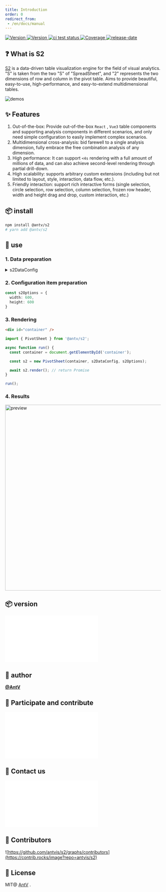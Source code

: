 ```yaml
---
title: Introduction
order: 0
redirect_from:
 - /en/docs/manual
---
```


<div><p><a href="https://www.npmjs.com/package/@antv/s2" target="_blank"><img alt="Version" src="https://img.shields.io/npm/v/@antv/s2.svg"> </a><a href="https://www.npmjs.com/package/@antv/s2" target="_blank"><img alt="Version" src="https://img.shields.io/npm/v/@antv/s2/beta.svg"> </a><a href="https://github.com/antvis/S2/actions/workflows/test.yml" target="_blank"><img src="https://github.com/antvis/S2/actions/workflows/test.yml/badge.svg" alt="ci test status"> </a><a href="https://codecov.io/gh/antvis/S2" target="_blank"><img src="https://codecov.io/gh/antvis/S2/branch/next/graph/badge.svg" alt="Coverage"> </a><a href="https://github.com/antvis/S2/releases" target="_blank"><img src="https://img.shields.io/github/release-date/antvis/S2" alt="release-date"></a></p></div>

## ❓ What is S2

[S2](https://github.com/antvis/s2) is a data-driven table visualization engine for the field of visual analytics. "S" is taken from the two "S" of "SpreadSheet", and "2" represents the two dimensions of row and column in the pivot table. Aims to provide beautiful, easy-to-use, high-performance, and easy-to-extend multidimensional tables.

![demos](https://gw.alipayobjects.com/zos/antfincdn/6R5Koawk9L/huaban%2525202.png)

## ✨ Features

1. Out-of-the-box: Provide out-of-the-box `React` , `Vue3` table components and supporting analysis components in different scenarios, and only need simple configuration to easily implement complex scenarios.
2. Multidimensional cross-analysis: bid farewell to a single analysis dimension, fully embrace the free combination analysis of any dimension.
3. High performance: It can support `<4s` rendering with a full amount of millions of data, and can also achieve second-level rendering through partial drill-down.
4. High scalability: supports arbitrary custom extensions (including but not limited to layout, style, interaction, data flow, etc.).
5. Friendly interaction: support rich interactive forms (single selection, circle selection, row selection, column selection, frozen row header, width and height drag and drop, custom interaction, etc.)

## 📦 install

```bash
npm install @antv/s2
# yarn add @antv/s2
```

## 🔨 use

### 1. Data preparation

<details><summary>s2DataConfig</summary><pre> <code class="language-ts">const&#x26;nbsp;s2DataConfig&#x26;nbsp;=&#x26;nbsp;{
&#x26;nbsp;&#x26;nbsp;fields:&#x26;nbsp;{
&#x26;nbsp;&#x26;nbsp;&#x26;nbsp;&#x26;nbsp;rows:&#x26;nbsp;['province',&#x26;nbsp;'city'],
&#x26;nbsp;&#x26;nbsp;&#x26;nbsp;&#x26;nbsp;columns:&#x26;nbsp;['type'],
&#x26;nbsp;&#x26;nbsp;&#x26;nbsp;&#x26;nbsp;values:&#x26;nbsp;['price'],
&#x26;nbsp;&#x26;nbsp;},
&#x26;nbsp;&#x26;nbsp;data:&#x26;nbsp;[
&#x26;nbsp;&#x26;nbsp;&#x26;nbsp;&#x26;nbsp;{
&#x26;nbsp;&#x26;nbsp;&#x26;nbsp;&#x26;nbsp;&#x26;nbsp;&#x26;nbsp;province:&#x26;nbsp;"浙江",
&#x26;nbsp;&#x26;nbsp;&#x26;nbsp;&#x26;nbsp;&#x26;nbsp;&#x26;nbsp;city:&#x26;nbsp;"杭州",
&#x26;nbsp;&#x26;nbsp;&#x26;nbsp;&#x26;nbsp;&#x26;nbsp;&#x26;nbsp;type:&#x26;nbsp;"笔",
&#x26;nbsp;&#x26;nbsp;&#x26;nbsp;&#x26;nbsp;&#x26;nbsp;&#x26;nbsp;price:&#x26;nbsp;"1",
&#x26;nbsp;&#x26;nbsp;&#x26;nbsp;&#x26;nbsp;},
&#x26;nbsp;&#x26;nbsp;&#x26;nbsp;&#x26;nbsp;{
&#x26;nbsp;&#x26;nbsp;&#x26;nbsp;&#x26;nbsp;&#x26;nbsp;&#x26;nbsp;province:&#x26;nbsp;"浙江",
&#x26;nbsp;&#x26;nbsp;&#x26;nbsp;&#x26;nbsp;&#x26;nbsp;&#x26;nbsp;city:&#x26;nbsp;"杭州",
&#x26;nbsp;&#x26;nbsp;&#x26;nbsp;&#x26;nbsp;&#x26;nbsp;&#x26;nbsp;type:&#x26;nbsp;"纸张",
&#x26;nbsp;&#x26;nbsp;&#x26;nbsp;&#x26;nbsp;&#x26;nbsp;&#x26;nbsp;price:&#x26;nbsp;"2",
&#x26;nbsp;&#x26;nbsp;&#x26;nbsp;&#x26;nbsp;},
&#x26;nbsp;&#x26;nbsp;&#x26;nbsp;&#x26;nbsp;{
&#x26;nbsp;&#x26;nbsp;&#x26;nbsp;&#x26;nbsp;&#x26;nbsp;&#x26;nbsp;province:&#x26;nbsp;"浙江",
&#x26;nbsp;&#x26;nbsp;&#x26;nbsp;&#x26;nbsp;&#x26;nbsp;&#x26;nbsp;city:&#x26;nbsp;"舟山",
&#x26;nbsp;&#x26;nbsp;&#x26;nbsp;&#x26;nbsp;&#x26;nbsp;&#x26;nbsp;type:&#x26;nbsp;"笔",
&#x26;nbsp;&#x26;nbsp;&#x26;nbsp;&#x26;nbsp;&#x26;nbsp;&#x26;nbsp;price:&#x26;nbsp;"17",
&#x26;nbsp;&#x26;nbsp;&#x26;nbsp;&#x26;nbsp;},
&#x26;nbsp;&#x26;nbsp;&#x26;nbsp;&#x26;nbsp;{
&#x26;nbsp;&#x26;nbsp;&#x26;nbsp;&#x26;nbsp;&#x26;nbsp;&#x26;nbsp;province:&#x26;nbsp;"浙江",
&#x26;nbsp;&#x26;nbsp;&#x26;nbsp;&#x26;nbsp;&#x26;nbsp;&#x26;nbsp;city:&#x26;nbsp;"舟山",
&#x26;nbsp;&#x26;nbsp;&#x26;nbsp;&#x26;nbsp;&#x26;nbsp;&#x26;nbsp;type:&#x26;nbsp;"纸张",
&#x26;nbsp;&#x26;nbsp;&#x26;nbsp;&#x26;nbsp;&#x26;nbsp;&#x26;nbsp;price:&#x26;nbsp;"6",
&#x26;nbsp;&#x26;nbsp;&#x26;nbsp;&#x26;nbsp;},
&#x26;nbsp;&#x26;nbsp;&#x26;nbsp;&#x26;nbsp;{
&#x26;nbsp;&#x26;nbsp;&#x26;nbsp;&#x26;nbsp;&#x26;nbsp;&#x26;nbsp;province:&#x26;nbsp;"吉林",
&#x26;nbsp;&#x26;nbsp;&#x26;nbsp;&#x26;nbsp;&#x26;nbsp;&#x26;nbsp;city:&#x26;nbsp;"长春",
&#x26;nbsp;&#x26;nbsp;&#x26;nbsp;&#x26;nbsp;&#x26;nbsp;&#x26;nbsp;type:&#x26;nbsp;"笔",
&#x26;nbsp;&#x26;nbsp;&#x26;nbsp;&#x26;nbsp;&#x26;nbsp;&#x26;nbsp;price:&#x26;nbsp;"8",
&#x26;nbsp;&#x26;nbsp;&#x26;nbsp;&#x26;nbsp;},
&#x26;nbsp;&#x26;nbsp;&#x26;nbsp;&#x26;nbsp;{
&#x26;nbsp;&#x26;nbsp;&#x26;nbsp;&#x26;nbsp;&#x26;nbsp;&#x26;nbsp;province:&#x26;nbsp;"吉林",
&#x26;nbsp;&#x26;nbsp;&#x26;nbsp;&#x26;nbsp;&#x26;nbsp;&#x26;nbsp;city:&#x26;nbsp;"白山",
&#x26;nbsp;&#x26;nbsp;&#x26;nbsp;&#x26;nbsp;&#x26;nbsp;&#x26;nbsp;type:&#x26;nbsp;"笔",
&#x26;nbsp;&#x26;nbsp;&#x26;nbsp;&#x26;nbsp;&#x26;nbsp;&#x26;nbsp;price:&#x26;nbsp;"12",
&#x26;nbsp;&#x26;nbsp;&#x26;nbsp;&#x26;nbsp;},
&#x26;nbsp;&#x26;nbsp;&#x26;nbsp;&#x26;nbsp;{
&#x26;nbsp;&#x26;nbsp;&#x26;nbsp;&#x26;nbsp;&#x26;nbsp;&#x26;nbsp;province:&#x26;nbsp;"吉林",
&#x26;nbsp;&#x26;nbsp;&#x26;nbsp;&#x26;nbsp;&#x26;nbsp;&#x26;nbsp;city:&#x26;nbsp;"长春",
&#x26;nbsp;&#x26;nbsp;&#x26;nbsp;&#x26;nbsp;&#x26;nbsp;&#x26;nbsp;type:&#x26;nbsp;"纸张",
&#x26;nbsp;&#x26;nbsp;&#x26;nbsp;&#x26;nbsp;&#x26;nbsp;&#x26;nbsp;price:&#x26;nbsp;"3",
&#x26;nbsp;&#x26;nbsp;&#x26;nbsp;&#x26;nbsp;},
&#x26;nbsp;&#x26;nbsp;&#x26;nbsp;&#x26;nbsp;{
&#x26;nbsp;&#x26;nbsp;&#x26;nbsp;&#x26;nbsp;&#x26;nbsp;&#x26;nbsp;province:&#x26;nbsp;"吉林",
&#x26;nbsp;&#x26;nbsp;&#x26;nbsp;&#x26;nbsp;&#x26;nbsp;&#x26;nbsp;city:&#x26;nbsp;"白山",
&#x26;nbsp;&#x26;nbsp;&#x26;nbsp;&#x26;nbsp;&#x26;nbsp;&#x26;nbsp;type:&#x26;nbsp;"纸张",
&#x26;nbsp;&#x26;nbsp;&#x26;nbsp;&#x26;nbsp;&#x26;nbsp;&#x26;nbsp;price:&#x26;nbsp;"25",
&#x26;nbsp;&#x26;nbsp;&#x26;nbsp;&#x26;nbsp;},
&#x26;nbsp;&#x26;nbsp;&#x26;nbsp;&#x26;nbsp;{
&#x26;nbsp;&#x26;nbsp;&#x26;nbsp;&#x26;nbsp;&#x26;nbsp;&#x26;nbsp;province:&#x26;nbsp;"浙江",
&#x26;nbsp;&#x26;nbsp;&#x26;nbsp;&#x26;nbsp;&#x26;nbsp;&#x26;nbsp;city:&#x26;nbsp;"杭州",
&#x26;nbsp;&#x26;nbsp;&#x26;nbsp;&#x26;nbsp;&#x26;nbsp;&#x26;nbsp;type:&#x26;nbsp;"笔",
&#x26;nbsp;&#x26;nbsp;&#x26;nbsp;&#x26;nbsp;&#x26;nbsp;&#x26;nbsp;cost:&#x26;nbsp;"0.5",
&#x26;nbsp;&#x26;nbsp;&#x26;nbsp;&#x26;nbsp;},
&#x26;nbsp;&#x26;nbsp;&#x26;nbsp;&#x26;nbsp;{
&#x26;nbsp;&#x26;nbsp;&#x26;nbsp;&#x26;nbsp;&#x26;nbsp;&#x26;nbsp;province:&#x26;nbsp;"浙江",
&#x26;nbsp;&#x26;nbsp;&#x26;nbsp;&#x26;nbsp;&#x26;nbsp;&#x26;nbsp;city:&#x26;nbsp;"杭州",
&#x26;nbsp;&#x26;nbsp;&#x26;nbsp;&#x26;nbsp;&#x26;nbsp;&#x26;nbsp;type:&#x26;nbsp;"纸张",
&#x26;nbsp;&#x26;nbsp;&#x26;nbsp;&#x26;nbsp;&#x26;nbsp;&#x26;nbsp;cost:&#x26;nbsp;"20",
&#x26;nbsp;&#x26;nbsp;&#x26;nbsp;&#x26;nbsp;},
&#x26;nbsp;&#x26;nbsp;&#x26;nbsp;&#x26;nbsp;{
&#x26;nbsp;&#x26;nbsp;&#x26;nbsp;&#x26;nbsp;&#x26;nbsp;&#x26;nbsp;province:&#x26;nbsp;"浙江",
&#x26;nbsp;&#x26;nbsp;&#x26;nbsp;&#x26;nbsp;&#x26;nbsp;&#x26;nbsp;city:&#x26;nbsp;"舟山",
&#x26;nbsp;&#x26;nbsp;&#x26;nbsp;&#x26;nbsp;&#x26;nbsp;&#x26;nbsp;type:&#x26;nbsp;"笔",
&#x26;nbsp;&#x26;nbsp;&#x26;nbsp;&#x26;nbsp;&#x26;nbsp;&#x26;nbsp;cost:&#x26;nbsp;"1.7",
&#x26;nbsp;&#x26;nbsp;&#x26;nbsp;&#x26;nbsp;},
&#x26;nbsp;&#x26;nbsp;&#x26;nbsp;&#x26;nbsp;{
&#x26;nbsp;&#x26;nbsp;&#x26;nbsp;&#x26;nbsp;&#x26;nbsp;&#x26;nbsp;province:&#x26;nbsp;"浙江",
&#x26;nbsp;&#x26;nbsp;&#x26;nbsp;&#x26;nbsp;&#x26;nbsp;&#x26;nbsp;city:&#x26;nbsp;"舟山",
&#x26;nbsp;&#x26;nbsp;&#x26;nbsp;&#x26;nbsp;&#x26;nbsp;&#x26;nbsp;type:&#x26;nbsp;"纸张",
&#x26;nbsp;&#x26;nbsp;&#x26;nbsp;&#x26;nbsp;&#x26;nbsp;&#x26;nbsp;cost:&#x26;nbsp;"0.12",
&#x26;nbsp;&#x26;nbsp;&#x26;nbsp;&#x26;nbsp;},
&#x26;nbsp;&#x26;nbsp;&#x26;nbsp;&#x26;nbsp;{
&#x26;nbsp;&#x26;nbsp;&#x26;nbsp;&#x26;nbsp;&#x26;nbsp;&#x26;nbsp;province:&#x26;nbsp;"吉林",
&#x26;nbsp;&#x26;nbsp;&#x26;nbsp;&#x26;nbsp;&#x26;nbsp;&#x26;nbsp;city:&#x26;nbsp;"长春",
&#x26;nbsp;&#x26;nbsp;&#x26;nbsp;&#x26;nbsp;&#x26;nbsp;&#x26;nbsp;type:&#x26;nbsp;"笔",
&#x26;nbsp;&#x26;nbsp;&#x26;nbsp;&#x26;nbsp;&#x26;nbsp;&#x26;nbsp;cost:&#x26;nbsp;"10",
&#x26;nbsp;&#x26;nbsp;&#x26;nbsp;&#x26;nbsp;},
&#x26;nbsp;&#x26;nbsp;&#x26;nbsp;&#x26;nbsp;{
&#x26;nbsp;&#x26;nbsp;&#x26;nbsp;&#x26;nbsp;&#x26;nbsp;&#x26;nbsp;province:&#x26;nbsp;"吉林",
&#x26;nbsp;&#x26;nbsp;&#x26;nbsp;&#x26;nbsp;&#x26;nbsp;&#x26;nbsp;city:&#x26;nbsp;"白山",
&#x26;nbsp;&#x26;nbsp;&#x26;nbsp;&#x26;nbsp;&#x26;nbsp;&#x26;nbsp;type:&#x26;nbsp;"笔",
&#x26;nbsp;&#x26;nbsp;&#x26;nbsp;&#x26;nbsp;&#x26;nbsp;&#x26;nbsp;cost:&#x26;nbsp;"9",
&#x26;nbsp;&#x26;nbsp;&#x26;nbsp;&#x26;nbsp;},
&#x26;nbsp;&#x26;nbsp;&#x26;nbsp;&#x26;nbsp;{
&#x26;nbsp;&#x26;nbsp;&#x26;nbsp;&#x26;nbsp;&#x26;nbsp;&#x26;nbsp;province:&#x26;nbsp;"吉林",
&#x26;nbsp;&#x26;nbsp;&#x26;nbsp;&#x26;nbsp;&#x26;nbsp;&#x26;nbsp;city:&#x26;nbsp;"长春",
&#x26;nbsp;&#x26;nbsp;&#x26;nbsp;&#x26;nbsp;&#x26;nbsp;&#x26;nbsp;type:&#x26;nbsp;"纸张",
&#x26;nbsp;&#x26;nbsp;&#x26;nbsp;&#x26;nbsp;&#x26;nbsp;&#x26;nbsp;cost:&#x26;nbsp;"3",
&#x26;nbsp;&#x26;nbsp;&#x26;nbsp;&#x26;nbsp;},
&#x26;nbsp;&#x26;nbsp;&#x26;nbsp;&#x26;nbsp;{
&#x26;nbsp;&#x26;nbsp;&#x26;nbsp;&#x26;nbsp;&#x26;nbsp;&#x26;nbsp;province:&#x26;nbsp;"吉林",
&#x26;nbsp;&#x26;nbsp;&#x26;nbsp;&#x26;nbsp;&#x26;nbsp;&#x26;nbsp;city:&#x26;nbsp;"白山",
&#x26;nbsp;&#x26;nbsp;&#x26;nbsp;&#x26;nbsp;&#x26;nbsp;&#x26;nbsp;type:&#x26;nbsp;"纸张",
&#x26;nbsp;&#x26;nbsp;&#x26;nbsp;&#x26;nbsp;&#x26;nbsp;&#x26;nbsp;cost:&#x26;nbsp;"1",
&#x26;nbsp;&#x26;nbsp;&#x26;nbsp;&#x26;nbsp;}
&#x26;nbsp;&#x26;nbsp;]
};
</code></pre></details>

### 2. Configuration item preparation

```ts
const s2Options = {
  width: 600,
  height: 600
}
```

### 3. Rendering

```html
<div id="container" />
```

```ts
import { PivotSheet } from '@antv/s2';

async function run() {
  const container = document.getElementById('container');

  const s2 = new PivotSheet(container, s2DataConfig, s2Options);

  await s2.render(); // return Promise
}

run();
```

### 4. Results

<img src="https://gw.alipayobjects.com/mdn/rms_56cbb2/afts/img/A*Ln3cTY_Rk1cAAAAAAAAAAAAAARQnAQ" width="600" alt="preview">

## 📦 version

<embed src="@/docs/common/packages.en.md"></embed>

## 👤 author

[**@AntV**](https://github.com/orgs/antvis/people)

## 🤝 Participate and contribute

<embed src="@/docs/common/development.en.md"></embed>

## 📧 Contact us

<embed src="@/docs/common/contact-us.en.md"></embed>

## 👬 Contributors

![https://github.com/antvis/s2/graphs/contributors](https://contrib.rocks/image?repo=antvis/s2)

## 📄 License

MIT@ [AntV](https://github.com/antvis) .
